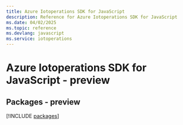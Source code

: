 ```yaml
---
title: Azure Iotoperations SDK for JavaScript
description: Reference for Azure Iotoperations SDK for JavaScript
ms.date: 04/02/2025
ms.topic: reference
ms.devlang: javascript
ms.service: iotoperations
---
```

# Azure Iotoperations SDK for JavaScript - preview
## Packages - preview
[!INCLUDE [packages](iotoperations-index.md)]